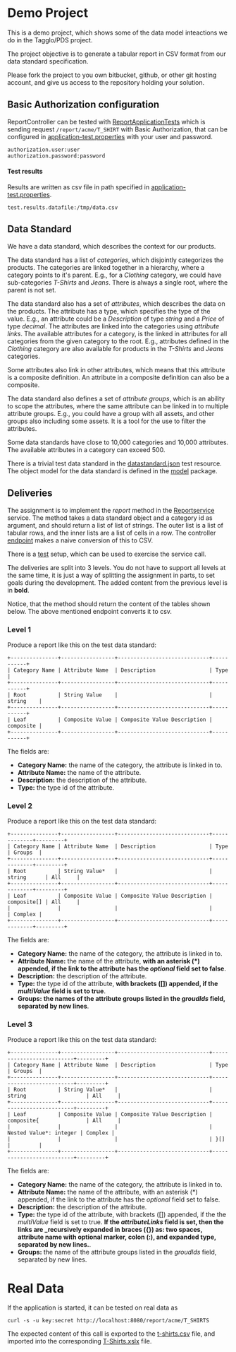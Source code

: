 # Demo Project

This is a demo project, which shows some of the data model inteactions we do in the Tagglo/PDS project.

The project objective is to generate a tabular report in CSV format from our data standard specification.

Please fork the project to you own bitbucket, github, or other git hosting account, and give us access to the repository holding your solution.

## Basic Authorization configuration

ReportController can be tested with [ReportApplicationTests](src/test/java/com/stibo/demo/report/ReportApplicationTests.java)
which is sending request `/report/acme/T_SHIRT` with Basic Authorization, that can be configured in
[application-test.properties](src/main/resources/application-test.properties) with your user and password.

```
authorization.user:user
authorization.password:password
```

#### Test results

Results are written as csv file in path specified in [application-test.properties](src/main/resources/application-test.properties).

```
test.results.datafile:/tmp/data.csv
```

## Data Standard

We have a data standard, which describes the context for our products.

The data standard has a list of *categories*, which disjointly categorizes the products.
The categories are linked together in a hierarchy, where a category points to it's parent.
E.g., for a *Clothing* category, we could have sub-categories *T-Shirts* and *Jeans*.
There is always a single root, where the parent is not set.

The data standard also has a set of *attributes*, which describes the data on the products.
The attribute has a type, which specifies the type of the value. E.g., an attribute could be a *Description* of type
*string* and a *Price* of type *decimal*. The attributes are linked into the categories using *attribute links*.
The available attributes for a category, is the linked in attributes for all categories from the given category to
the root. E.g., attributes defined in the *Clothing* category are also available for products in the *T-Shirts* and
*Jeans* categories.

Some attributes also link in other attributes, which means that this attribute is a composite definition. An attribute
in a composite definition can also be a composite.

The data standard also defines a set of *attribute groups*, which is an ability to scope the attributes, where
the same attribute can be linked in to multiple attribute groups. E.g., you could have a group with all assets,
and other groups also including some assets. It is a tool for the use to filter the attributes.

Some data standards have close to 10,000 categories and 10,000 attributes. The available attributes in a category
can exceed 500.

There is a trivial test data standard in the [datastandard.json](src/test/resources/datastandard.json) test resource.
The object model for the data standard is defined in the [model](src/main/java/com/stibo/demo/report/model) package.

## Deliveries

The assignment is to implement the *report* method in the [Reportservice](src/main/java/com/stibo/demo/report/service/ReportService.java)
service. The method takes a data standard object and a category id as argument, and should return a list of list of strings.
The outer list is a list of tabular rows, and the inner lists are a list of cells in a row. The controller
[endpoint](src/main/java/com/stibo/demo/report/controller/ReportController.java) makes a naive conversion of this to CSV.

There is a [test](src/test/java/com/stibo/demo/report/service/ReportServiceTest.java) setup, which can be used to exercise
the service call.

The deliveries are split into 3 levels. You do not have to support all levels at the same time, it is just a way of splitting
the assignment in parts, to set goals during the development. The added content from the previous level is in __bold__.

Notice, that the method should return the content of the tables shown below. The above mentioned endpoint converts it to csv.

### Level 1

Produce a report like this on the test data standard:

    +---------------+-----------------+-----------------------------+-----------+
    | Category Name | Attribute Name  | Description                 | Type      |
    +---------------+-----------------+-----------------------------+-----------+
    | Root          | String Value    |                             | string    |
    +---------------+-----------------+-----------------------------+-----------+
    | Leaf          | Composite Value | Composite Value Description | composite |
    +---------------+-----------------+-----------------------------+-----------+

The fields are:

- **Category Name:** the name of the category, the attribute is linked in to.
- **Attribute Name:** the name of the attribute.
- **Description:** the description of the attribute.
- **Type:** the type id of the attribute.

### Level 2

Produce a report like this on the test data standard:

    +---------------+-----------------+-----------------------------+-------------+---------+
    | Category Name | Attribute Name  | Description                 | Type        | Groups  |
    +---------------+-----------------+-----------------------------+-------------+---------+
    | Root          | String Value*   |                             | string      | All     |
    +---------------+-----------------+-----------------------------+-------------+---------+
    | Leaf          | Composite Value | Composite Value Description | composite[] | All     |
    |               |                 |                             |             | Complex |
    +---------------+-----------------+-----------------------------+-------------+---------+

The fields are:

- **Category Name:** the name of the category, the attribute is linked in to.
- **Attribute Name:** the name of the attribute, __with an asterisk (*) appended, if the link to the attribute has the *optional* field set to false__.
- **Description:** the description of the attribute.
- **Type:** the type id of the attribute, __with brackets ([]) appended, if the *multiValue* field is set to true__.
- **Groups:** __the names of the attribute groups listed in the *groudIds* field, separated by new lines__.

### Level 3

Produce a report like this on the test data standard:

    +---------------+-----------------+-----------------------------+--------------------------+---------+
    | Category Name | Attribute Name  | Description                 | Type                     | Groups  |
    +---------------+-----------------+-----------------------------+--------------------------+---------+
    | Root          | String Value*   |                             | string                   | All     |
    +---------------+-----------------+-----------------------------+--------------------------+---------+
    | Leaf          | Composite Value | Composite Value Description | composite{               | All     |
    |               |                 |                             |   Nested Value*: integer | Complex |
    |               |                 |                             | }[]                      |         |
    +---------------+-----------------+-----------------------------+--------------------------+---------+

The fields are:

- **Category Name:** the name of the category, the attribute is linked in to.
- **Attribute Name:** the name of the attribute, with an asterisk (*) appended, if the link to the attribute has the *optional* field set to false.
- **Description:** the description of the attribute.
- **Type:** the type id of the attribute, with brackets ([]) appended, if the the *multiValue* field is set to true.
__If the *attributeLinks* field is set, then the links are _recursively expanded in braces ({}) as: two spaces, attribute name with optional marker,
colon (:), and expanded type, separated by new lines.__.
- **Groups:** the name of the attribute groups listed in the *groudIds* field, separated by new lines.

# Real Data

If the application is started, it can be tested on real data as

    curl -s -u key:secret http://localhost:8080/report/acme/T_SHIRTS

The expected content of this call is exported to the [t-shirts.csv](doc/t-shirts.csv) file, and imported into the corresponding [T-Shirts.xslx](doc/T-Shirts.xslx) file.
